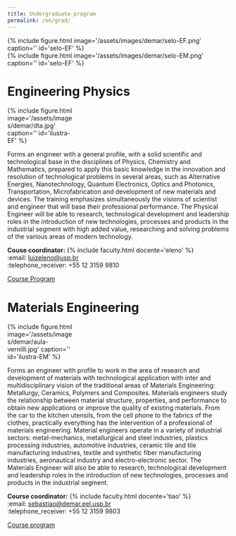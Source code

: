 ```yaml
---
title: Undergraduate program
permalink: /en/grad/
---
```


<div class="container mb-3">
  <div class="row">
    <div class="col">
        {% include figure.html image='/assets/images/demar/selo-EF.png' caption='' id='selo-EF' %}
    </div>
    <div class="col">
          {% include figure.html image='/assets/images/demar/selo-EM.png' caption='' id='selo-EF' %}
    </div>
  </div>
</div>

<h1 class="alert bg-dark text-light">Engineering Physics</h1>

<div class="m-3 float-right" style="width:30%">
{% include figure.html image='/assets/images/demar/dta.jpg' caption='' id='ilustra-EF' %}
</div>

Forms an engineer with a general profile, with a solid scientific and technological base in the disciplines of Physics, Chemistry and Mathematics, prepared to apply this basic knowledge in the innovation and resolution of technological problems in several areas, such as Alternative Energies, Nanotechnology, Quantum Electronics, Optics and Photonics, Transportation, Microfabrication and development of new materials and devices. The training emphasizes simultaneously the visions of scientist and engineer that will base their professional performance. The Physical Engineer will be able to research, technological development and leadership roles in the introduction of new technologies, processes and products in the industrial segment with high added value, researching and solving problems of the various areas of modern technology.

<p>
<b>Couse coordinator:</b> {% include faculty.html docente='eleno' %}<br />
:email: <a href="mailto:luizeleno@usp.br">luizeleno@usp.br</a><br />
:telephone_receiver: +55 12 3159 9810
</p>

<a href="https://uspdigital.usp.br/jupiterweb/listarGradeCurricular?codcg=88&codcur=88301&codhab=0&tipo=N" target="_blank">Course Program</a>

<h1 class="alert bg-dark text-light">Materials Engineering</h1>

<div class="m-3 float-right" style="width:30%">
{% include figure.html image='/assets/images/demar/aula-vernilli.jpg' caption='' id='ilustra-EM' %}
</div>

Forms an engineer with profile to work in the area of ​​research and development of materials with technological application with inter and multidisciplinary vision of the traditional areas of Materials Engineering: Metallurgy, Ceramics, Polymers and Composites. Materials engineers study the relationship between material structure, properties, and performance to obtain new applications or improve the quality of existing materials. From the car to the kitchen utensils, from the cell phone to the fabrics of the clothes, practically everything has the intervention of a professional of materials engineering. Material engineers operate in a variety of industrial sectors: metal-mechanics, metallurgical and steel industries, plastics processing industries, automotive industries, ceramic tile and tile manufacturing industries, textile and synthetic fiber manufacturing industries, aeronautical industry and electro-electronic sector. The Materials Engineer will also be able to research, technological development and leadership roles in the introduction of new technologies, processes and products in the industrial segment.

<p>
<b>Course coordinator:</b> {% include faculty.html docente='tiao' %}<br />
:email: <a href="mailto:sebastiao@demar.eel.usp.br">sebastiao@demar.eel.usp.br</a><br />
:telephone_receiver: +55 12 3159 9803
</p>


<a href="https://uspdigital.usp.br/jupiterweb/listarGradeCurricular?codcg=88&codcur=88202&codhab=0&tipo=N" target="_blank">Course program</a>
